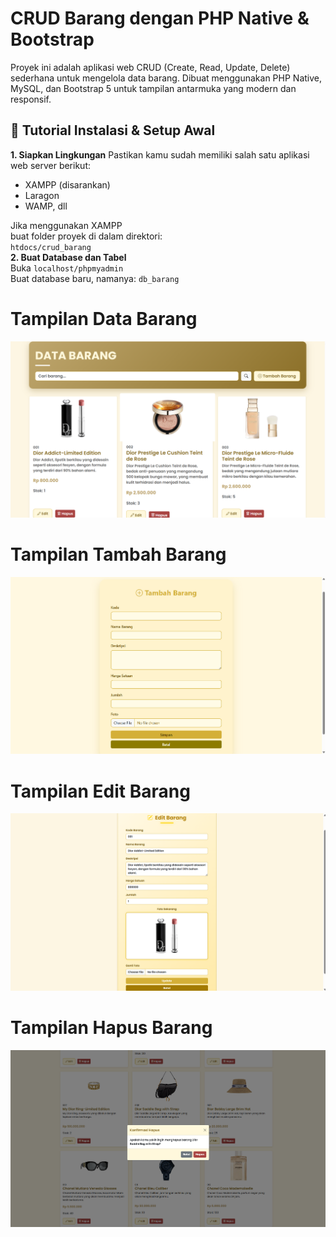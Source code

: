 # CRUD Barang dengan PHP Native & Bootstrap
Proyek ini adalah aplikasi web CRUD (Create, Read, Update, Delete) sederhana untuk mengelola data barang. Dibuat menggunakan PHP Native, MySQL, dan Bootstrap 5 untuk tampilan antarmuka yang modern dan responsif.
## 🚀 Tutorial Instalasi & Setup Awal
**1. Siapkan Lingkungan**
Pastikan kamu sudah memiliki salah satu aplikasi web server berikut:
- XAMPP (disarankan)
- Laragon
- WAMP, dll

Jika menggunakan XAMPP  
buat folder proyek di dalam direktori:  
`htdocs/crud_barang`  
**2. Buat Database dan Tabel**  
Buka `localhost/phpmyadmin`  
Buat database baru, namanya: `db_barang`  

# Tampilan Data Barang
![image alt](https://github.com/lmmanuela/crud-barang-php/blob/6154d14886eab120d32e975ca1f97e728783a718/tampilan_data_barang.png)
# Tampilan Tambah Barang
![image alt](https://github.com/lmmanuela/crud-barang-php/blob/00c1a89e4ee2a52dffd8c9822c28ce2a5ffad6e4/tampilan_tambah_barang.png)
# Tampilan Edit Barang
![image alt](https://github.com/lmmanuela/crud-barang-php/blob/b98119090bfcf8b9d2a4c68db775062c97405d82/tampilan_edit_barang.png)
# Tampilan Hapus Barang
![image alt](https://github.com/lmmanuela/crud-barang-php/blob/b98119090bfcf8b9d2a4c68db775062c97405d82/tampilan_hapus_barang.png)
